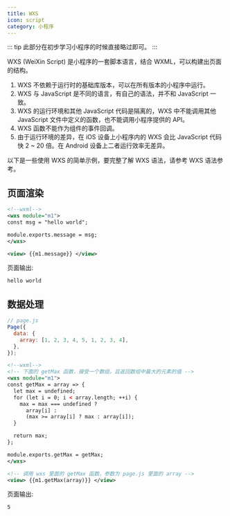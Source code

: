 ```yaml
---
title: WXS
icon: script
category: 小程序
---
```


::: tip
此部分在初步学习小程序的时候直接略过即可。
:::

WXS (WeiXin Script) 是小程序的一套脚本语言，结合 WXML，可以构建出页面的结构。

1. WXS 不依赖于运行时的基础库版本，可以在所有版本的小程序中运行。
1. WXS 与 JavaScript 是不同的语言，有自己的语法，并不和 JavaScript 一致。
1. WXS 的运行环境和其他 JavaScript 代码是隔离的，WXS 中不能调用其他 JavaScript 文件中定义的函数，也不能调用小程序提供的 API。
1. WXS 函数不能作为组件的事件回调。
1. 由于运行环境的差异，在 iOS 设备上小程序内的 WXS 会比 JavaScript 代码快 2 ~ 20 倍。在 Android 设备上二者运行效率无差异。

<!-- more -->

以下是一些使用 WXS 的简单示例，要完整了解 WXS 语法，请参考 WXS 语法参考。

## 页面渲染

```xml
<!--wxml-->
<wxs module="m1">
const msg = "hello world";

module.exports.message = msg;
</wxs>

<view> {{m1.message}} </view>
```

页面输出:

```html
hello world
```

## 数据处理

```js
// page.js
Page({
  data: {
    array: [1, 2, 3, 4, 5, 1, 2, 3, 4],
  },
});
```

```xml
<!--wxml-->
<!-- 下面的 getMax 函数，接受一个数组，且返回数组中最大的元素的值 -->
<wxs module="m1">
const getMax = array => {
  let max = undefined;
  for (let i = 0; i < array.length; ++i) {
    max = max === undefined ?
      array[i] :
      (max >= array[i] ? max : array[i]);
  }

  return max;
};

module.exports.getMax = getMax;
</wxs>

<!-- 调用 wxs 里面的 getMax 函数，参数为 page.js 里面的 array -->
<view> {{m1.getMax(array)}} </view>
```

页面输出:

```html
5
```

